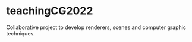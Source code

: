 # teachingCG2022
Collaborative project to develop renderers, scenes and computer graphic techniques.
